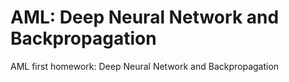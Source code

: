 # AML: Deep Neural Network and Backpropagation
 AML first homework: Deep Neural Network and Backpropagation
